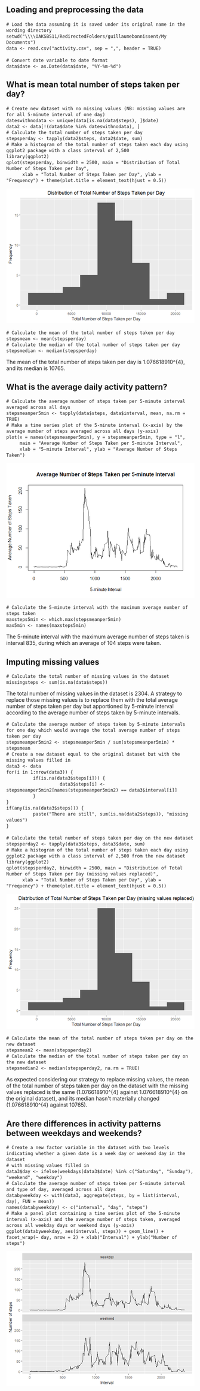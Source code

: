 Loading and preprocessing the data
----------------------------------

    # Load the data assuming it is saved under its original name in the wording directory
    setwd("\\\\OAKSBS11/RedirectedFolders/guillaumebonnissent/My Documents")
    data <- read.csv("activity.csv", sep = ",", header = TRUE)

    # Convert date variable to date format
    data$date <- as.Date(data$date, "%Y-%m-%d")

What is mean total number of steps taken per day?
-------------------------------------------------

    # Create new dataset with no missing values (NB: missing values are for all 5-minute interval of one day)
    dateswithnodata <- unique(data[is.na(data$steps), ]$date)
    data2 <- data[!(data$date %in% dateswithnodata), ]
    # Calculate the total number of steps taken per day
    stepsperday <- tapply(data2$steps, data2$date, sum)
    # Make a histogram of the total number of steps taken each day using ggplot2 package with a class interval of 2,500
    library(ggplot2)
    qplot(stepsperday, binwidth = 2500, main = "Distribution of Total Number of Steps Taken per Day",
          xlab = "Total Number of Steps Taken per Day", ylab = "Frequency") + theme(plot.title = element_text(hjust = 0.5))

![](PA1_template_files/figure-markdown_strict/unnamed-chunk-2-1.png)

    # Calculate the mean of the total number of steps taken per day
    stepsmean <- mean(stepsperday)
    # Calculate the median of the total number of steps taken per day
    stepsmedian <- median(stepsperday)

The mean of the total number of steps taken per day is 1.076618910^{4},
and its median is 10765.

What is the average daily activity pattern?
-------------------------------------------

    # Calculate the average number of steps taken per 5-minute interval averaged across all days
    stepsmeanper5min <- tapply(data$steps, data$interval, mean, na.rm = TRUE)
    # Make a time series plot of the 5-minute interval (x-axis) by the average number of steps averaged across all days (y-axis)
    plot(x = names(stepsmeanper5min), y = stepsmeanper5min, type = "l",
         main = "Average Number of Steps Taken per 5-minute Interval",
         xlab = "5-minute Interval", ylab = "Average Number of Steps Taken")

![](PA1_template_files/figure-markdown_strict/unnamed-chunk-4-1.png)

    # Calculate the 5-minute interval with the maximum average number of steps taken
    maxsteps5min <- which.max(stepsmeanper5min)
    max5min <- names(maxsteps5min)

The 5-minute interval with the maximum average number of steps taken is
interval 835, during which an average of 104 steps were taken.

Imputing missing values
-----------------------

    # Calculate the total number of missing values in the dataset
    missingsteps <- sum(is.na(data$steps))

The total number of missing values in the dataset is 2304. A strategy to
replace those missing values is to replace them with the total average
number of steps taken per day but apportioned by 5-minute interval
according to the average number of steps taken by 5-minute intervals.

    # Calculate the average number of steps taken by 5-minute intervals for one day which would average the total average number of steps taken per day
    stepsmeanper5min2 <- stepsmeanper5min / sum(stepsmeanper5min) * stepsmean
    # Create a new dataset equal to the original dataset but with the missing values filled in
    data3 <- data
    for(i in 1:nrow(data3)) {
              if(is.na(data3$steps[i])) {
                        data3$steps[i] <- stepsmeanper5min2[names(stepsmeanper5min2) == data3$interval[i]]
              }
    }
    if(any(is.na(data3$steps))) {
              paste("There are still", sum(is.na(data2$steps)), "missing values")
    }

    # Calculate the total number of steps taken per day on the new dataset
    stepsperday2 <- tapply(data3$steps, data3$date, sum)
    # Make a histogram of the total number of steps taken each day using ggplot2 package with a class interval of 2,500 from the new dataset
    library(ggplot2)
    qplot(stepsperday2, binwidth = 2500, main = "Distribution of Total Number of Steps Taken per Day (missing values replaced)",
          xlab = "Total Number of Steps Taken per Day", ylab = "Frequency") + theme(plot.title = element_text(hjust = 0.5))

![](PA1_template_files/figure-markdown_strict/unnamed-chunk-8-1.png)

    # Calculate the mean of the total number of steps taken per day on the new dataset
    stepsmean2 <- mean(stepsperday2)
    # Calculate the median of the total number of steps taken per day on the new dataset
    stepsmedian2 <- median(stepsperday2, na.rm = TRUE)

As expected considering our strategy to replace missing values, the mean
of the total number of steps taken per day on the dataset with the
missing values replaced is the same (1.076618910^{4} against
1.076618910^{4} on the original dataset), and its median hasn't
materially changed (1.076618910^{4} against 10765).

Are there differences in activity patterns between weekdays and weekends?
-------------------------------------------------------------------------

    # Create a new factor variable in the dataset with two levels indicating whether a given date is a week day or weekend day in the dataset
    # with missing values filled in
    data3$day <- ifelse(weekdays(data3$date) %in% c("Saturday", "Sunday"), "weekend", "weekday")
    # Calculate the average number of steps taken per 5-minute interval and type of day, averaged across all days 
    databyweekday <- with(data3, aggregate(steps, by = list(interval, day), FUN = mean))
    names(databyweekday) <- c("interval", "day", "steps")
    # Make a panel plot containing a time series plot of the 5-minute interval (x-axis) and the average number of steps taken, averaged across all weekday days or weekend days (y-axis)
    ggplot(databyweekday, aes(interval, steps)) + geom_line() + facet_wrap(~ day, nrow = 2) + xlab("Interval") + ylab("Number of steps")

![](PA1_template_files/figure-markdown_strict/unnamed-chunk-10-1.png)
